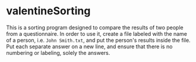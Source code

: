 # valentineSorting

This is a sorting program designed to compare the results of two people from a questionnaire.  In order to use it, create a file labeled with the name of a person, i.e. ``John Smith.txt``, and put the person's results inside the file.  Put each separate answer on a new line, and ensure that there is no numbering or labeling, solely the answers.
